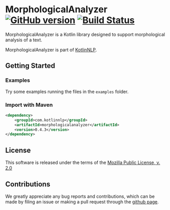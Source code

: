# MorphologicalAnalyzer [![GitHub version](https://badge.fury.io/gh/KotlinNLP%2FMorphologicalAnalyzer.svg)](https://badge.fury.io/gh/KotlinNLP%2FMorphologicalAnalyzer) [![Build Status](https://travis-ci.org/KotlinNLP/MorphologicalAnalyzer.svg?branch=master)](https://travis-ci.org/KotlinNLP/MorphologicalAnalyzer)

MorphologicalAnalyzer is a Kotlin library designed to support morphological analysis of a text.

MorphologicalAnalyzer is part of [KotlinNLP](http://kotlinnlp.com/ "KotlinNLP").


## Getting Started

### Examples

Try some examples running the files in the `examples` folder.

### Import with Maven

```xml
<dependency>
    <groupId>com.kotlinnlp</groupId>
    <artifactId>morphologicalanalyzer</artifactId>
    <version>0.4.3</version>
</dependency>
```


## License

This software is released under the terms of the 
[Mozilla Public License, v. 2.0](https://mozilla.org/MPL/2.0/ "Mozilla Public License, v. 2.0")


## Contributions

We greatly appreciate any bug reports and contributions, which can be made by filing an issue or making a pull 
request through the [github page](https://github.com/kotlinnlp/MorphologicalAnalyzer "MorphologicalAnalyzer on GitHub").
